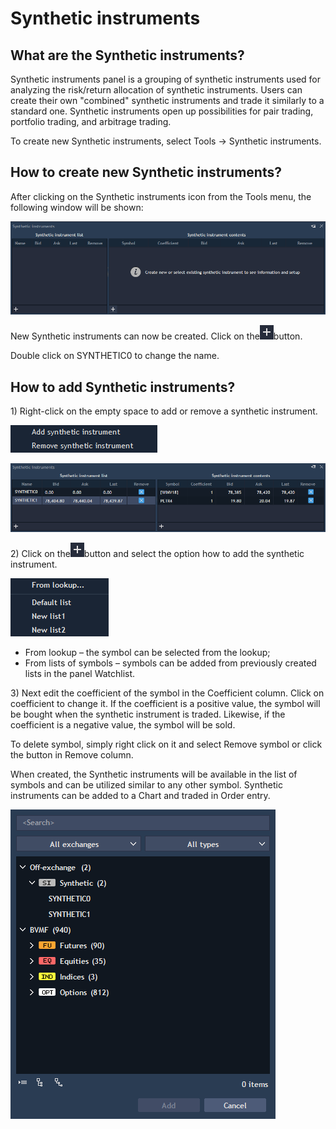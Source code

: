 # Synthetic instruments

## **What are the Synthetic instruments?**

Synthetic instruments panel is a grouping of synthetic instruments used for analyzing the risk/return allocation of synthetic instruments. Users can create their own "combined" synthetic instruments and trade it similarly to a standard one. Synthetic instruments open up possibilities for pair trading, portfolio trading, and arbitrage trading.

To create new Synthetic instruments, select Tools -&gt; Synthetic instruments.

## **How to create new Synthetic instruments?**

After clicking on the Synthetic instruments icon from the Tools menu, the following window will be shown:

![](../../../.gitbook/assets/1%20%2877%29.png)

New Synthetic instruments can now be created. Click on the![](../../../.gitbook/assets/2%20%2810%29%20%281%29%20%282%29.png)button.

Double click on SYNTHETIC0 to change the name.

## How to add Synthetic instruments?

1\) Right-click on the empty space to add or remove a synthetic instrument.

![](../../../.gitbook/assets/3%20%2815%29.png)

![](../../../.gitbook/assets/4%20%2828%29.png)

2\) Click on the![](../../../.gitbook/assets/2%20%2810%29%20%281%29%20%281%29.png)button and select the option how to add the synthetic instrument.

![](../../../.gitbook/assets/5%20%2816%29.png)

* From lookup – the symbol can be selected from the lookup; 
* From lists of symbols – symbols can be added from previously created lists in the panel Watchlist.

3\) Next edit the coefficient of the symbol in the Coefficient column. Click on coefficient to change it. If the coefficient is a positive value, the symbol will be bought when the synthetic instrument is traded. Likewise, if the coefficient is a negative value, the symbol will be sold.

To delete symbol, simply right click on it and select Remove symbol or click the button in Remove column.

When created, the Synthetic instruments will be available in the list of symbols and can be utilized similar to any other symbol. Synthetic instruments can be added to a Chart and traded in Order entry.

![](../../../.gitbook/assets/6%20%2813%29.png)

